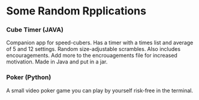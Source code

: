 # Some Random Rpplications

### Cube Timer (JAVA)
Companion app for speed-cubers. Has a timer with a times list and average of 5 and 12 settings. Random size-adjustable scrambles. Also includes encouragements. Add more to the encrouagements file for increased motivation. Made in Java and put in a jar.

### Poker (Python)
A small video poker game you can play by yourself risk-free in the terminal.